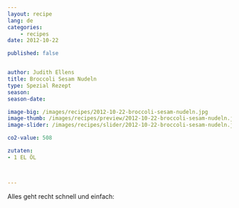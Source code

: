 ```yaml
---
layout: recipe
lang: de
categories:
    - recipes
date: 2012-10-22

published: false


author: Judith Ellens
title: Broccoli Sesam Nudeln
type: Spezial Rezept
season: 
season-date: 

image-big: /images/recipes/2012-10-22-broccoli-sesam-nudeln.jpg
image-thumb: /images/recipes/preview/2012-10-22-broccoli-sesam-nudeln.jpg
image-slider: /images/recipes/slider/2012-10-22-broccoli-sesam-nudeln.jpg

co2-value: 508

zutaten:
- 1 EL ÖL			



---
```


Alles geht recht schnell und einfach:
